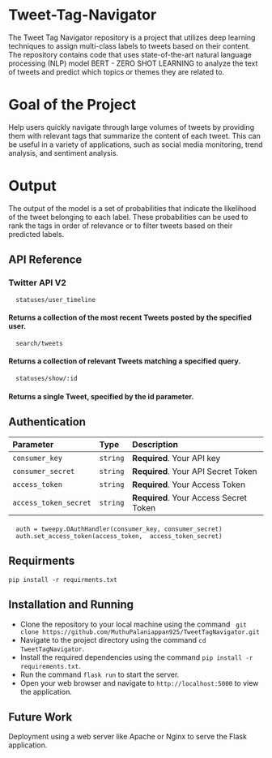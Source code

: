
# Tweet-Tag-Navigator

The Tweet Tag Navigator repository is a project that utilizes deep learning techniques to assign multi-class labels to tweets based on their content. The repository contains code that uses state-of-the-art natural language processing (NLP) model BERT - ZERO SHOT LEARNING to analyze the text of tweets and predict which topics or themes they are related to.

# Goal of the Project
Help users quickly navigate through large volumes of tweets by providing them with relevant tags that summarize the content of each tweet. This can be useful in a variety of applications, such as social media monitoring, trend analysis, and sentiment analysis.

# Output
The output of the model is a set of probabilities that indicate the likelihood of the tweet belonging to each label. These probabilities can be used to rank the tags in order of relevance or to filter tweets based on their predicted labels.

## API Reference

### Twitter API V2

```http
  statuses/user_timeline
```
#### Returns a collection of the most recent Tweets posted by the specified user.


```http
  search/tweets
```
#### Returns a collection of relevant Tweets matching a specified query.

```http
  statuses/show/:id
```
#### Returns a single Tweet, specified by the id parameter.

## Authentication

| Parameter | Type     | Description                |
| :-------- | :------- | :------------------------- |
| `consumer_key` | `string` | **Required**. Your API key |
| `consumer_secret` | `string` | **Required**. Your API Secret Token |
| `access_token` | `string` | **Required**. Your Access Token |
| `access_token_secret` | `string` | **Required**. Your Access Secret Token |

#### 

```http
  auth = tweepy.OAuthHandler(consumer_key, consumer_secret)
  auth.set_access_token(access_token,  access_token_secret)
```


## Requirments

``` http
pip install -r requirments.txt
```

## Installation and Running

- Clone the repository to your local machine using the command ``` git clone https://github.com/MuthuPalaniappan925/TweetTagNavigator.git```
- Navigate to the project directory using the command ```cd TweetTagNavigator```.
- Install the required dependencies using the command ```pip install -r requirements.txt```.
- Run the command ```flask run``` to start the server.
- Open your web browser and navigate to ```http://localhost:5000``` to view the application.

## Future Work
Deployment using a web server like Apache or Nginx to serve the Flask application.
